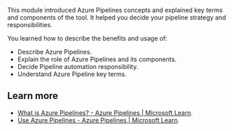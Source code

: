 This module introduced Azure Pipelines concepts and explained key terms and components of the tool. It helped you decide your pipeline strategy and responsibilities.

You learned how to describe the benefits and usage of:

 -  Describe Azure Pipelines.
 -  Explain the role of Azure Pipelines and its components.
 -  Decide Pipeline automation responsibility.
 -  Understand Azure Pipeline key terms.

## Learn more

 -  [What is Azure Pipelines? - Azure Pipelines \| Microsoft Learn](/azure/devops/pipelines/get-started/what-is-azure-pipelines).
 -  [Use Azure Pipelines - Azure Pipelines \| Microsoft Learn](/azure/devops/pipelines/get-started/pipelines-get-started).

